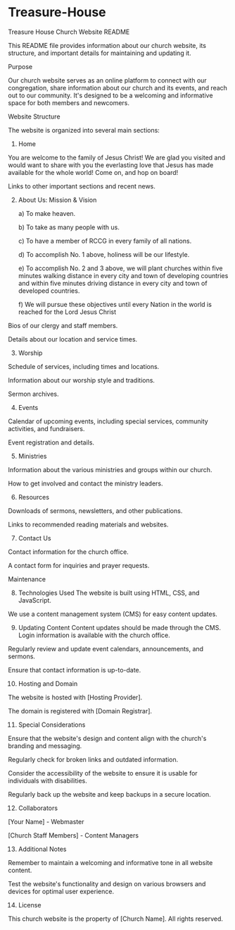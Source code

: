# Treasure-House

Treasure House Church Website README

This README file provides information about our church website, its structure, and important details for maintaining and updating it.

Purpose

Our church website serves as an online platform to connect with our congregation, share information about our church and its events, and reach out to our community. It's designed to be a welcoming and informative space for both members and newcomers.

Website Structure

The website is organized into several main sections:

1. Home

You are welcome to the family of Jesus Christ! We are glad you visited and would want to share with you the everlasting love that Jesus has made available for the whole world! Come on, and hop on board!

Links to other important sections and recent news.


2. About Us: Mission & Vision

   a) To make heaven.

   b) To take as many people with us.

   c) To have a member of RCCG in every family of all nations.

   d) To accomplish No. 1 above, holiness will be our lifestyle.

   e) To accomplish No. 2 and 3 above, we will plant churches within five minutes walking distance in every city and town of developing countries and within five minutes driving distance in every city and town         of developed countries.

   f) We will pursue these objectives until every Nation in the world is reached for the Lord Jesus Christ
   
Bios of our clergy and staff members.

Details about our location and service times.


3. Worship 

Schedule of services, including times and locations.

Information about our worship style and traditions.

Sermon archives.

4. Events
 
Calendar of upcoming events, including special services, community activities, and fundraisers.

Event registration and details.

5. Ministries
 
Information about the various ministries and groups within our church.

How to get involved and contact the ministry leaders.


6. Resources
 
Downloads of sermons, newsletters, and other publications.

Links to recommended reading materials and websites.


7. Contact Us

Contact information for the church office.

A contact form for inquiries and prayer requests.

Maintenance

8. Technologies Used
The website is built using HTML, CSS, and JavaScript.

We use a content management system (CMS) for easy content updates.


9. Updating Content
Content updates should be made through the CMS. Login information is available with the church office.

Regularly review and update event calendars, announcements, and sermons.

Ensure that contact information is up-to-date.

10. Hosting and Domain

The website is hosted with [Hosting Provider].

The domain is registered with [Domain Registrar].


11. Special Considerations

Ensure that the website's design and content align with the church's branding and messaging.

Regularly check for broken links and outdated information.

Consider the accessibility of the website to ensure it is usable for individuals with disabilities.

Regularly back up the website and keep backups in a secure location.


12. Collaborators

[Your Name] - Webmaster

[Church Staff Members] - Content Managers


13. Additional Notes

Remember to maintain a welcoming and informative tone in all website content.

Test the website's functionality and design on various browsers and devices for optimal user experience.


14. License

This church website is the property of [Church Name]. All rights reserved.
